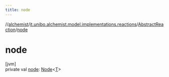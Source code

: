 ```yaml
---
title: node
---
```

//[alchemist](../../../index.html)/[it.unibo.alchemist.model.implementations.reactions](../index.html)/[AbstractReaction](index.html)/[node](node.html)



# node



[jvm]\
private val [node](node.html): [Node](../../it.unibo.alchemist.model.interfaces/-node/index.html)<[T](../../it.unibo.alchemist.model.implementations.layers/-uniform-layer/index.html)>




